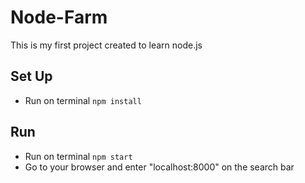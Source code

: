 # Node-Farm

This is my first project created to learn node.js

## Set Up
- Run on terminal `npm install`

## Run
- Run on terminal `npm start`
- Go to your browser and enter "localhost:8000" on the search bar
